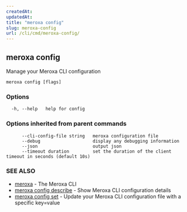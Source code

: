 ```yaml
---
createdAt: 
updatedAt: 
title: "meroxa config"
slug: meroxa-config
url: /cli/cmd/meroxa-config/
---
```

## meroxa config

Manage your Meroxa CLI configuration

```
meroxa config [flags]
```

### Options

```
  -h, --help   help for config
```

### Options inherited from parent commands

```
      --cli-config-file string   meroxa configuration file
      --debug                    display any debugging information
      --json                     output json
      --timeout duration         set the duration of the client timeout in seconds (default 10s)
```

### SEE ALSO

* [meroxa](/cli/cmd/meroxa/)	 - The Meroxa CLI
* [meroxa config describe](/cli/cmd/meroxa-config-describe/)	 - Show Meroxa CLI configuration details
* [meroxa config set](/cli/cmd/meroxa-config-set/)	 - Update your Meroxa CLI configuration file with a specific key=value

